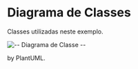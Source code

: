# Diagrama de Classes
Classes utilizadas neste exemplo.

![-- Diagrama de Classe --](http://www.plantuml.com/plantuml/proxy?src=https://raw.githubusercontent.com/dalton-reis/gcg-cg/master/CG-N2/docs/umlClasses.wsd)

by PlantUML.